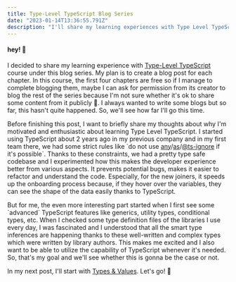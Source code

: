 ```yaml
---
title: Type-Level TypeScript Blog Series
date: "2023-01-14T13:36:55.791Z"
description: "I'll share my learning experiences with Type Level TypeScript"
---
```


<h4>hey! 👋</h4>

<p>I decided to share my learning experience with <a href='https://type-level-typescript.com/' target='_blank'>Type-Level TypeScript</a> course under this blog series. My plan is to create a blog post for each chapter. In this course, the first four chapters are free so if I manage to complete blogging them, maybe I can ask for permission from its creator to blog the rest of the series because I'm not sure whether it's ok to share some content from it publicly 😬. I always wanted to write some blogs but so far, this hasn't quite happened. So, we'll see how far I'll go this time.</p>

<p>Before finishing this post, I want to briefly share my thoughts about why I'm motivated and enthusiastic about learning Type Level TypeScript. I started using TypeScript about 2 years ago in my previous company and in my first team there, we had some strict rules like `do not use <a href='https://www.typescriptlang.org/docs/handbook/2/everyday-types.html#any' target='_blank'>any</a>/<a href='https://www.typescriptlang.org/docs/handbook/2/everyday-types.html#type-assertions' target='_blank'>as</a>/<a href='https://www.typescriptlang.org/docs/handbook/release-notes/typescript-2-6.html#suppress-errors-in-ts-files-using--ts-ignore-comments' target='_blank'>@ts-ignore</a> if it's possible`. Thanks to these constraints, we had a pretty type safe codebase and I experimented how this makes the developer experience better from various aspects. It prevents potential bugs, makes it easier to refactor and understand the code. Especially, for the new joiners, it speeds up the onboarding process because, if they hover over the variables, they can see the shape of the data easily thanks to TypeScript.
</p>

<p>But for me, the even more interesting part started when I first see some `advanced` TypeScript features like generics, utility types, conditional types, etc. When I checked some type definition files of the libraries I use every day, I was fascinated and I understood that all the smart type inferences are happening thanks to these well-written and complex types which were written by library authors. This makes me excited and I also want to be able to utilize the capability of TypeScript whenever it's needed. So, that's my goal and we'll see whether this is gonna be the case or not.</p>

<p>In my next post, I'll start with <a href='https://type-level-typescript.com/types-and-values' target='_blank'>Types & Values</a>. Let's go! 🚀</p>